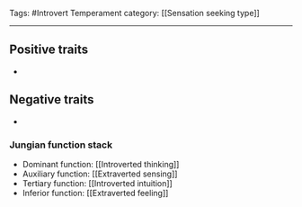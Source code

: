Tags:  #Introvert
Temperament category: [[Sensation seeking type]]

---
## Positive traits
- 

## Negative traits
- 

### Jungian function stack
- Dominant function: [[Introverted thinking]]
- Auxiliary function:  [[Extraverted sensing]]
- Tertiary function: [[Introverted intuition]]
- Inferior function: [[Extraverted feeling]]